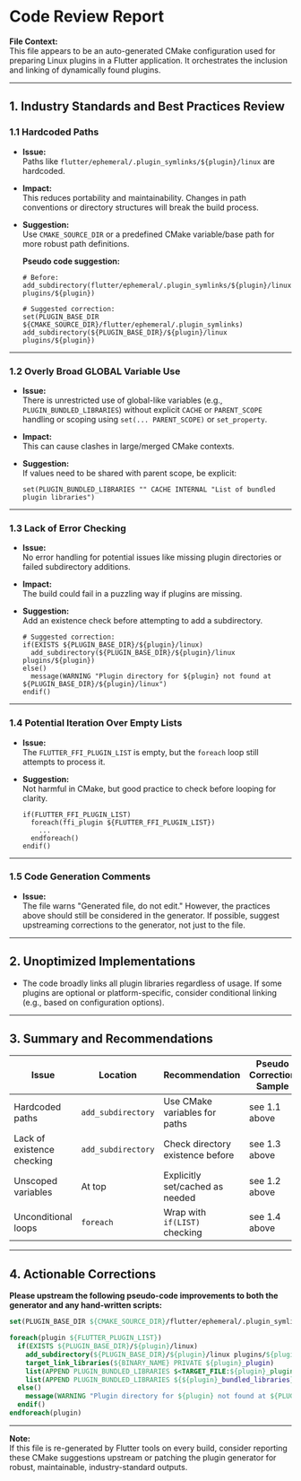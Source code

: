 # **Code Review Report**

**File Context:**  
This file appears to be an auto-generated CMake configuration used for preparing Linux plugins in a Flutter application. It orchestrates the inclusion and linking of dynamically found plugins.

---

## **1. Industry Standards and Best Practices Review**

### **1.1 Hardcoded Paths**
- **Issue:**  
  Paths like `flutter/ephemeral/.plugin_symlinks/${plugin}/linux` are hardcoded.
- **Impact:**  
  This reduces portability and maintainability. Changes in path conventions or directory structures will break the build process.

- **Suggestion:**  
  Use `CMAKE_SOURCE_DIR` or a predefined CMake variable/base path for more robust path definitions.
  
  **Pseudo code suggestion:**
  ```
  # Before:
  add_subdirectory(flutter/ephemeral/.plugin_symlinks/${plugin}/linux plugins/${plugin})

  # Suggested correction:
  set(PLUGIN_BASE_DIR ${CMAKE_SOURCE_DIR}/flutter/ephemeral/.plugin_symlinks)
  add_subdirectory(${PLUGIN_BASE_DIR}/${plugin}/linux plugins/${plugin})
  ```

---

### **1.2 Overly Broad GLOBAL Variable Use**
- **Issue:**  
  There is unrestricted use of global-like variables (e.g., `PLUGIN_BUNDLED_LIBRARIES`) without explicit `CACHE` or `PARENT_SCOPE` handling or scoping using `set(... PARENT_SCOPE)` or `set_property`.
- **Impact:**  
  This can cause clashes in large/merged CMake contexts.

- **Suggestion:**  
  If values need to be shared with parent scope, be explicit:
  ```
  set(PLUGIN_BUNDLED_LIBRARIES "" CACHE INTERNAL "List of bundled plugin libraries")
  ```

---

### **1.3 Lack of Error Checking**
- **Issue:**  
  No error handling for potential issues like missing plugin directories or failed subdirectory additions.
- **Impact:**  
  The build could fail in a puzzling way if plugins are missing.

- **Suggestion:**  
  Add an existence check before attempting to add a subdirectory.
  ```
  # Suggested correction:
  if(EXISTS ${PLUGIN_BASE_DIR}/${plugin}/linux)
    add_subdirectory(${PLUGIN_BASE_DIR}/${plugin}/linux plugins/${plugin})
  else()
    message(WARNING "Plugin directory for ${plugin} not found at ${PLUGIN_BASE_DIR}/${plugin}/linux")
  endif()
  ```

---

### **1.4 Potential Iteration Over Empty Lists**
- **Issue:**  
  The `FLUTTER_FFI_PLUGIN_LIST` is empty, but the `foreach` loop still attempts to process it.

- **Suggestion:**  
  Not harmful in CMake, but good practice to check before looping for clarity.
  ```
  if(FLUTTER_FFI_PLUGIN_LIST)
    foreach(ffi_plugin ${FLUTTER_FFI_PLUGIN_LIST})
      ...
    endforeach()
  endif()
  ```

---

### **1.5 Code Generation Comments**
- **Issue:**  
  The file warns "Generated file, do not edit." However, the practices above should still be considered in the generator. If possible, suggest upstreaming corrections to the generator, not just to the file.

---

## **2. Unoptimized Implementations**

- The code broadly links all plugin libraries regardless of usage. If some plugins are optional or platform-specific, consider conditional linking (e.g., based on configuration options).

---

## **3. Summary and Recommendations**

| Issue | Location | Recommendation          | Pseudo Correction Sample     |
|-------|----------|------------------------|-----------------------------|
| Hardcoded paths | `add_subdirectory` | Use CMake variables for paths | see 1.1 above |
| Lack of existence checking | `add_subdirectory` | Check directory existence before | see 1.3 above |
| Unscoped variables | At top | Explicitly set/cached as needed | see 1.2 above |
| Unconditional loops | `foreach` | Wrap with `if(LIST)` checking | see 1.4 above |

---

## **4. Actionable Corrections**

**Please upstream the following pseudo-code improvements to both the generator and any hand-written scripts:**

```cmake
set(PLUGIN_BASE_DIR ${CMAKE_SOURCE_DIR}/flutter/ephemeral/.plugin_symlinks)

foreach(plugin ${FLUTTER_PLUGIN_LIST})
  if(EXISTS ${PLUGIN_BASE_DIR}/${plugin}/linux)
    add_subdirectory(${PLUGIN_BASE_DIR}/${plugin}/linux plugins/${plugin})
    target_link_libraries(${BINARY_NAME} PRIVATE ${plugin}_plugin)
    list(APPEND PLUGIN_BUNDLED_LIBRARIES $<TARGET_FILE:${plugin}_plugin>)
    list(APPEND PLUGIN_BUNDLED_LIBRARIES ${${plugin}_bundled_libraries})
  else()
    message(WARNING "Plugin directory for ${plugin} not found at ${PLUGIN_BASE_DIR}/${plugin}/linux")
  endif()
endforeach(plugin)
```

---

**Note:**  
If this file is re-generated by Flutter tools on every build, consider reporting these CMake suggestions upstream or patching the plugin generator for robust, maintainable, industry-standard outputs.